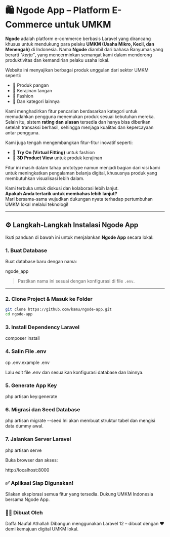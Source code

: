 # 🛍️ Ngode App – Platform E-Commerce untuk UMKM

**Ngode** adalah platform e-commerce berbasis Laravel yang dirancang khusus untuk mendukung para pelaku **UMKM (Usaha Mikro, Kecil, dan Menengah)** di Indonesia. Nama **Ngode** diambil dari bahasa Banyumas yang berarti _"kerja"_, yang mencerminkan semangat kami dalam mendorong produktivitas dan kemandirian pelaku usaha lokal.

Website ini menyajikan berbagai produk unggulan dari sektor UMKM seperti:

-   🍱 Produk pangan
-   🧵 Kerajinan tangan
-   👕 Fashion
-   🧺 Dan kategori lainnya

Kami menghadirkan fitur pencarian berdasarkan kategori untuk memudahkan pengguna menemukan produk sesuai kebutuhan mereka. Selain itu, sistem **rating dan ulasan** tersedia dan hanya bisa diberikan setelah transaksi berhasil, sehingga menjaga kualitas dan kepercayaan antar pengguna.

Kami juga tengah mengembangkan fitur-fitur inovatif seperti:

-   👗 **Try On (Virtual Fitting)** untuk fashion
-   🧊 **3D Product View** untuk produk kerajinan

Fitur ini masih dalam tahap prototype namun menjadi bagian dari visi kami untuk meningkatkan pengalaman belanja digital, khususnya produk yang membutuhkan visualisasi lebih dalam.

Kami terbuka untuk diskusi dan kolaborasi lebih lanjut.  
**Apakah Anda tertarik untuk membahas lebih lanjut?**  
Mari bersama-sama wujudkan dukungan nyata terhadap pertumbuhan UMKM lokal melalui teknologi!

---

## ⚙️ Langkah-Langkah Instalasi Ngode App

Ikuti panduan di bawah ini untuk menjalankan **Ngode App** secara lokal:

### 1. Buat Database

Buat database baru dengan nama:

ngode_app

> Pastikan nama ini sesuai dengan konfigurasi di file `.env`.

---

### 2. Clone Project & Masuk ke Folder

```bash
git clone https://github.com/kamu/ngode-app.git
cd ngode-app
```

### 3. Install Dependency Laravel

composer install

### 4. Salin File .env

cp .env.example .env

Lalu edit file .env dan sesuaikan konfigurasi database dan lainnya.

### 5. Generate App Key

php artisan key:generate

### 6. Migrasi dan Seed Database

php artisan migrate --seed
Ini akan membuat struktur tabel dan mengisi data dummy awal.

### 7. Jalankan Server Laravel

php artisan serve

Buka browser dan akses:

http://localhost:8000

### ✅ Aplikasi Siap Digunakan!

Silakan eksplorasi semua fitur yang tersedia.
Dukung UMKM Indonesia bersama Ngode App.

### 👨‍💻 Dibuat Oleh
Daffa Naufal Athallah
Dibangun menggunakan Laravel 12 – dibuat dengan ❤️ demi kemajuan digital UMKM lokal.
